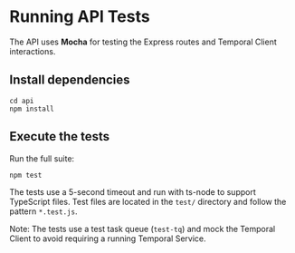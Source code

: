 # Running API Tests

The API uses **Mocha** for testing the Express routes and Temporal Client interactions.

## Install dependencies

```
cd api
npm install
```

## Execute the tests

Run the full suite:

```
npm test
```

The tests use a 5-second timeout and run with ts-node to support TypeScript files.
Test files are located in the `test/` directory and follow the pattern `*.test.js`.

Note: The tests use a test task queue (`test-tq`) and mock the Temporal Client
to avoid requiring a running Temporal Service. 